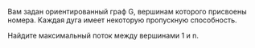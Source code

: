 Вам задан ориентированный граф
G, вершинам которого присвоены номера. Каждая дуга имеет некоторую пропускную способность.

Найдите максимальный поток между вершинами
1 и
n.
